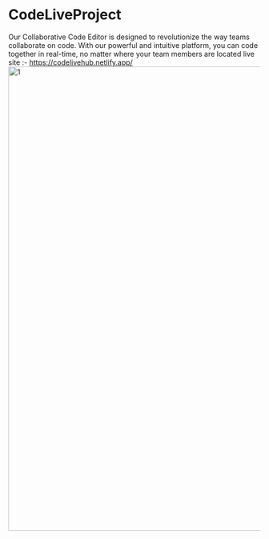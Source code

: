 # CodeLiveProject
Our Collaborative Code Editor is designed to revolutionize the way teams collaborate on code. With our powerful and intuitive platform, you can code together in real-time, no matter where your team members are located
live site :- https://codelivehub.netlify.app/
<img width="929" alt="1" src="https://github.com/Keerthivardhan1/CodeLiveProject/assets/110013820/b182500f-a1aa-44ab-a89e-85a01c9dad8e">
